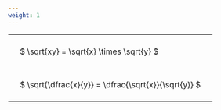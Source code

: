 ```yaml
---
weight: 1
---
```


<style type="text/css">
#T_21ba5 th.col_heading {
  text-align: left;
  font-size: 1em;
}
#T_21ba5 td {
  text-align: left;
  font-size: 1em;
  padding: 1.5em;
}
</style>
<table id="T_21ba5">
  <thead>
  </thead>
  <tbody>
    <tr>
      <td id="T_21ba5_row0_col0" class="data row0 col0" >$ \sqrt{xy} = \sqrt{x} \times \sqrt{y} $</td>
    </tr>
    <tr>
      <td id="T_21ba5_row1_col0" class="data row1 col0" >$ \sqrt{\dfrac{x}{y}} = \dfrac{\sqrt{x}}{\sqrt{y}} $</td>
    </tr>
  </tbody>
</table>
